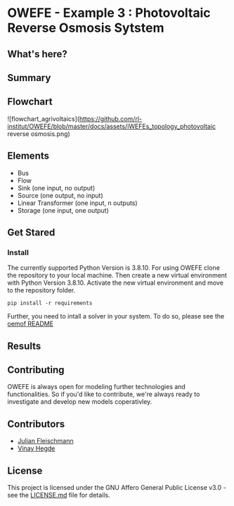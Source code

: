 # OWEFE - Example 3 : Photovoltaic Reverse Osmosis Sytstem

## What's here?

## Summary

## Flowchart

![flowchart_agrivoltaics](https://github.com/rl-institut/OWEFE/blob/master/docs/assets/iWEFEs_topology_photovoltaic reverse osmosis.png)

## Elements

* Bus
* Flow
* Sink (one input, no output)
* Source (one output, no input)
* Linear Transformer (one input, n outputs)
* Storage (one input, one output)

## Get Stared

### Install 
The currently supported Python Version is 3.8.10. For using OWEFE clone the repository to your local machine. Then create a new virtual environment with Python Version 3.8.10. Activate the new virtual environment and move to the repository folder.

    pip install -r requirements

Further, you need to intall a solver in your system. To do so, please see the [oemof README](https://github.com/oemof/oemof-solph#readme)

## Results

## Contributing

OWEFE is always open for modeling further technologies and functionalities. So if you'd like to contribute, we're always ready to investigate and develop new models coperativley.

## Contributors

* [Julian Fleischmann](julian.fleischmann@rl-institute.de)
* [Vinay Hegde](vinay.narayan.hegde@ise.fraunhofer.de) 

## License

This project is licensed under the GNU Affero General Public License v3.0 - see the [LICENSE.md](https://github.com/rl-institut/OWEFE/blob/master/LICENSE) file for details.
